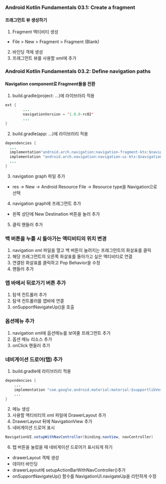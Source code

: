 ### Android Kotlin Fundamentals 03.1: Create a fragment
#### 프래그먼트 뷰 생성하기
1. Fragment 액티비티 생성
- File > New > Fragment > Fragment (Blank)
2. 바인딩 객체 생성
3. 프래그먼트 뷰를 사용할 xml에 추가 

### Android Kotlin Fundamentals 03.2: Define navigation paths
#### Navigation component로 Fragment들을 전환
1. build.gradle(project: ...)에 라이브러리 적용
```java
ext {
        ...
        navigationVersion = '1.0.0-rc02'
        ...
}
```
2. build.gradle(app: ...)에 라이브러리 적용
```java
dependencies {
  ...
  implementation"android.arch.navigation:navigation-fragment-ktx:$navigationVersion"
  implementation "android.arch.navigation:navigation-ui-ktx:$navigationVersion"
  ...
}
```
3. navigation graph 파일 추가
- res -> New -> Android Resource File -> Resource type을 Navigation으로 선택
4. navigation graph에 프래그먼트 추가
- 왼쪽 상단에 New Destination 버튼을 눌러 추가
5. 클릭 핸들러 추가

### 백 버튼을 누를 시 돌아가는 액티비티의 위치 변경
1. navigation xml 파일을 열고 백 버튼이 눌려지는 프래그먼트의 화살표를 클릭
2. 해당 프래그먼트의 오른쪽 화살표를 돌아가고 싶은 액티비티로 연결
3. 연결된 화살표를 클릭하고 Pop Behavior을 수정
4. 핸들러 추가

### 앱 바에서 뒤로가기 버튼 추가
1. 탐색 컨트롤러 추가
2. 탐색 컨트롤러를 앱바에 연결
3. onSupportNavigateUp()을 호출

### 옵션메뉴 추가
1. navigation xml에 옵션메뉴를 보여줄 프래그먼트 추가
2. 옵션 메뉴 리소스 추가
3. onClick 핸들러 추가

### 네비게이션 드로어(탭) 추가
1. build.gradle에 라이브러리 적용
```java
dependencies {
    ...
    implementation "com.google.android.material:material:$supportlibVersion"
    ...
}
```
2. 메뉴 생성
3. 사용할 액티비티의 xml 파일에 DrawerLayout 추가
4. DrawerLayout 뒤에 NavigationView 추가
5. 네비게이션 드로어 표시 
```java
NavigationUI.setupWithNavController(binding.navView, navController)
```
6. 탭 버튼을 눌렀을 때 네비게이션 드로어가 표시되게 하기
- drawerLayout 객체 생성
- 데이터 바인딩
- drawerLayout에 setupActionBarWithNavController()추가
- onSupportNavigateUp() 함수를 NavigationUI.navigateUp을 리턴하게 수정